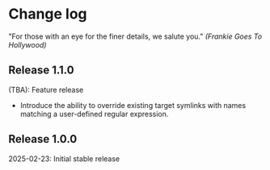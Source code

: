 Change log
==========

"For those with an eye for the finer details, we salute you." _(Frankie Goes To
Hollywood)_

Release 1.1.0
-------------

(TBA): Feature release

- Introduce the ability to override existing target symlinks with names
matching a user-defined regular expression.

Release 1.0.0
-------------

2025-02-23: Initial stable release
